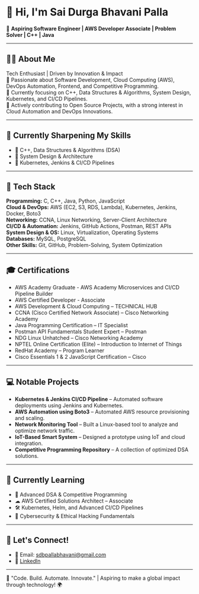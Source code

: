 # 👋 Hi, I'm Sai Durga Bhavani Palla

🚀 **Aspiring Software Engineer | AWS Developer Associate | Problem Solver | C++ | Java**

---

## 🧑‍💻 About Me
Tech Enthusiast | Driven by Innovation & Impact  
🔹 Passionate about Software Development, Cloud Computing (AWS), DevOps Automation, Frontend, and Competitive Programming.  
🔹 Currently focusing on C++, Data Structures & Algorithms, System Design, Kubernetes, and CI/CD Pipelines.  
🔹 Actively contributing to Open Source Projects, with a strong interest in Cloud Automation and DevOps Innovations.  

---

## 🧠 Currently Sharpening My Skills
- 📌 C++, Data Structures & Algorithms (DSA)  
- 📌 System Design & Architecture  
- 📌 Kubernetes, Jenkins & CI/CD Pipelines  

---

## 🎯 Tech Stack
**Programming:** C, C++, Java, Python, JavaScript  
**Cloud & DevOps:** AWS (EC2, S3, RDS, Lambda), Kubernetes, Jenkins, Docker, Boto3  
**Networking:** CCNA, Linux Networking, Server-Client Architecture  
**CI/CD & Automation:** Jenkins, GitHub Actions, Postman, REST APIs  
**System Design & OS:** Linux, Virtualization, Operating Systems  
**Databases:** MySQL, PostgreSQL  
**Other Skills:** Git, GitHub, Problem-Solving, System Optimization  

---

## 🎓 Certifications
- AWS Academy Graduate - AWS Academy Microservices and CI/CD Pipeline Builder  
- AWS Certified Developer - Associate  
- AWS Development & Cloud Computing – TECHNICAL HUB  
- CCNA (Cisco Certified Network Associate) – Cisco Networking Academy  
- Java Programming Certification – IT Specialist  
- Postman API Fundamentals Student Expert – Postman  
- NDG Linux Unhatched – Cisco Networking Academy  
- NPTEL Online Certification (Elite) – Introduction to Internet of Things  
- RedHat Academy – Program Learner  
- Cisco Essentials 1 & 2 JavaScript Certification – Cisco  

---

## 💻 Notable Projects
- **Kubernetes & Jenkins CI/CD Pipeline** – Automated software deployments using Jenkins and Kubernetes.  
- **AWS Automation using Boto3** – Automated AWS resource provisioning and scaling.  
- **Network Monitoring Tool** – Built a Linux-based tool to analyze and optimize network traffic.  
- **IoT-Based Smart System** – Designed a prototype using IoT and cloud integration.  
- **Competitive Programming Repository** – A collection of optimized DSA solutions.  

---

## 🌱 Currently Learning
- 🚀 Advanced DSA & Competitive Programming  
- ☁ AWS Certified Solutions Architect – Associate  
- 🛠 Kubernetes, Helm, and Advanced CI/CD Pipelines  
- 🔐 Cybersecurity & Ethical Hacking Fundamentals  

---

## 💬 Let's Connect!
- 📧 Email: sdbpallabhavani@gmail.com  
- 🔗 [LinkedIn](https://www.linkedin.com/in/durgapalla/)  

---

🚀 "Code. Build. Automate. Innovate." | Aspiring to make a global impact through technology! 🌍
